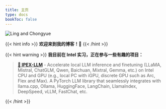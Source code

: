 ```yaml
---
title: 主页
type: docs
bookToc: false
---
```


![Ling and Chongyue](/image/main-page/ling-and-chongyue.png)

{{< hint info >}}
**欢迎来到我的博客！🥰**
{{< /hint >}}

{{< hint warning >}}
**我目前在 Intel 实习，正在参与一些有趣的项目：**

>**[💫 IPEX-LLM](https://github.com/intel-analytics/ipex-llm)** - Accelerate local LLM inference and finetuning (LLaMA, Mistral, ChatGLM, Qwen, Baichuan, Mixtral, Gemma, etc.) on Intel CPU and GPU (e.g., local PC with iGPU, discrete GPU such as Arc, Flex and Max). A PyTorch LLM library that seamlessly integrates with llama.cpp, Ollama, HuggingFace, LangChain, LlamaIndex, DeepSpeed, vLLM, FastChat, etc. 

{{< /hint >}}
